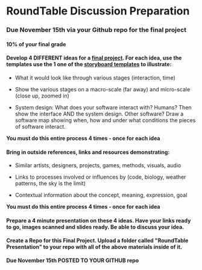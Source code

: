 # RoundTable Discussion Preparation 

### Due November 15th via your Github repo for the final project

#### 10% of your final grade 
 
#### Develop 4 DIFFERENT ideas for a [final project](Final_Project.md). For each idea, use the templates use the 1 one of the [storyboard templates](https://github.com/IDMNYU/DM-GY-6063-A-CreativeCoding-Fall-2017-Bennett/storyboardTemplates) to illustrate: 
	
* What it would look like through various stages (interaction, time)

* Show the various stages on a macro-scale (far away) and micro-scale (close up, zoomed in)

* System design: What does your software interact with? Humans? Then show the interface AND the system design. Other software? Draw a software map showing when, how and under what conditions the pieces of software interact.


**You must do this entire process 4 times - once for each idea**

#### Bring in outside references, links and resources demonstrating: 

* Similar artists, designers, projects, games, methods, visuals, audio

* Links to processes involved or influences by (code, biology, weather patterns, the sky is the limit)

* Contextual information about the concept, meaning, expression, goal

**You must do this entire process 4 times - once for each idea**

#### Prepare a 4 minute presentation on these 4 ideas. Have your links ready to go, images scanned and slides ready. Be able to discuss your idea.

#### Create a Repo for this Final Project. Upload a folder called "RoundTable Presentation" to your repo with all of the above materials inside of it.


**Due November 15th POSTED TO YOUR GITHUB repo**
